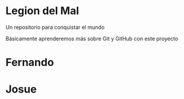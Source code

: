 # Legion del Mal
Un repositorio para conquistar el mundo

Básicamente aprenderemos más sobre Git y GitHub con este proyecto


# Fernando
# Josue
